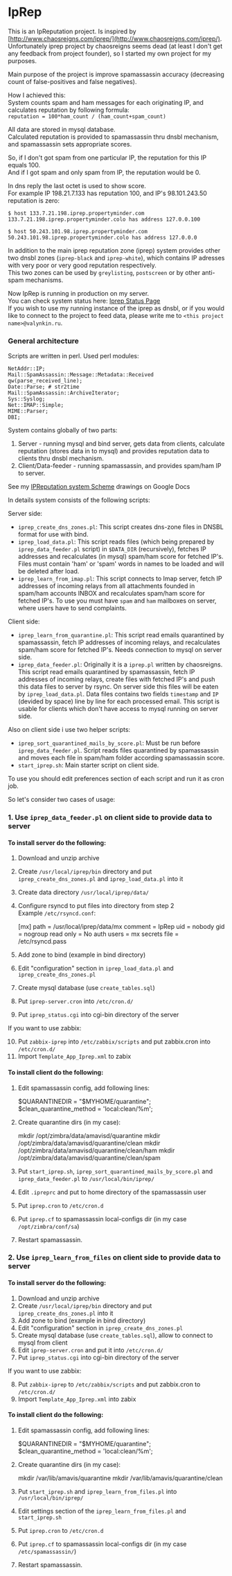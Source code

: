 # IpRep

This is an IpReputation project. Is inspired by [http://www.chaosreigns.com/iprep/](http://www.chaosreigns.com/iprep/).  
Unfortunately iprep project by chaosreigns seems dead (at least I don't get any feedback from project founder), so I started my own project for my purposes.

Main purpose of the project is improve spamassassin accuracy (decreasing count of false-positives and false negatives).

How I achieved this:  
System counts spam and ham messages for each originating IP, and calculates reputation by following formula:  
`reputation = 100*ham_count / (ham_count+spam_count)`  

All data are stored in mysql database.  
Calculated reputation is provided to spamassassin thru dnsbl mechanism, and spamassassin sets appropriate scores.

So, if I don't got spam from one particular IP, the reputation for this IP equals 100.  
And if I got spam and only spam from IP, the reputation would be 0.

In dns reply the last octet is used to show score.  
For example IP 198.21.7.133 has reputation 100, and IP's 98.101.243.50 reputation is zero:

    $ host 133.7.21.198.iprep.propertyminder.com
    133.7.21.198.iprep.propertyminder.colo has address 127.0.0.100
    
    $ host 50.243.101.98.iprep.propertyminder.com
    50.243.101.98.iprep.propertyminder.colo has address 127.0.0.0

In addition to the main iprep reputation zone (iprep) system provides other two dnsbl zones  (`iprep-black` and `iprep-white`), which contains IP adresses with very poor or very good reputation respectively.  
This two zones can be used by `greylisting`, `postscreen` or by other anti-spam mechanisms.

Now IpRep is running in production on my server.  
You can check system status here: [Iprep Status Page](http://valynkin.ru/iprep)  
If you wish to use my running instance of the iprep as dnsbl, or if you would like to connect to the project to feed data, please write me to `<this project name>@valynkin.ru`.


### General architecture

Scripts are written in perl. Used perl modules: 

    NetAddr::IP;
    Mail::SpamAssassin::Message::Metadata::Received qw(parse_received_line);
    Date::Parse; # str2time
    Mail::SpamAssassin::ArchiveIterator;
    Sys::Syslog;
    Net::IMAP::Simple;
    MIME::Parser;
    DBI;

System contains globally of two parts:

1. Server - running mysql and bind server, gets data from clients, calculate reputation (stores data in to mysql)  and provides reputation data to clients thru dnsbl mechanism.
2. Client/Data-feeder - running spamassassin, and provides spam/ham IP to server. 

See my [IPReputation system Scheme](https://docs.google.com/drawings/d/1Ly_778Fp9qDHfNt3xne4H1RC0voBg83umfspOTV0uew/edit?usp=sharing) drawings on Google Docs

In details system consists of the following scripts:

Server side:

- `iprep_create_dns_zones.pl`: This script creates dns-zone files in DNSBL format for use with bind.
- `iprep_load_data.pl`: This script reads files (which being prepared by `iprep_data_feeder.pl` script) in `$DATA_DIR` (recursively), fetches IP addresses and recalculates (in mysql) spam/ham score for fetched IP's.
 Files must contain 'ham' or 'spam' words in names to be loaded and will be deleted after load.
- `iprep_learn_from_imap.pl`: This script connects to Imap server, fetch IP addresses of incoming relays from all attachments founded in spam/ham accounts INBOX and recalculates spam/ham score for fetched IP's.
 To use you must have `spam` and `ham` mailboxes on server, where users have to send complaints.

Client side:

- `iprep_learn_from_quarantine.pl`: This script read emails quarantined by spamassassin, fetch IP addresses of incoming relays, and recalculates spam/ham score for fetched IP's. Needs connection to mysql on server side.
- `iprep_data_feeder.pl`: Originally it is a `iprep.pl` written by chaosreigns. This script read emails quarantined by spamassassin, fetch IP addresses of incoming relays, create files with fetched IP's and push this data files to server by rsync.
 On server side this files will be eaten by `iprep_load_data.pl`. Data files contains two fields `timestamp` and `IP` (devided by space) line by line for each processed email. This script is usable for clients which don't have access to mysql running on server side.

Also on client side i use two helper scripts:

- `iprep_sort_quarantined_mails_by_score.pl`: Must be run before `iprep_data_feeder.pl`. Script reads files quarantined by spamassassin and moves each file in spam/ham folder according spamassassin score.
- `start_iprep.sh`: Main starter script on client side. 

To use you should edit preferences section of each script and run it as cron job.

So let's consider two cases of usage:

### 1. Use `iprep_data_feeder.pl` on client side to provide data to server

#### To install server do the following:

1) Download and unzip archive  
2) Create `/usr/local/iprep/bin` directory and put `iprep_create_dns_zones.pl` and `iprep_load_data.pl` into it  
3) Create data directory `/usr/local/iprep/data/`  
4) Configure rsyncd to put files into directory from step 2  
Example `/etc/rsyncd.conf`:
    
    [mx]
    path = /usr/local/iprep/data/mx
    comment = IpRep
    uid = nobody
    gid = nogroup
    read only = No
    auth users = mx
    secrets file = /etc/rsyncd.pass

5) Add zone to bind (example in bind directory)  
6) Edit "configuration" section  in `iprep_load_data.pl` and  `iprep_create_dns_zones.pl`  
7) Create mysql database (use `create_tables.sql`)  
8) Put `iprep-server.cron` into `/etc/cron.d/`  
9) Put `iprep_status.cgi` into cgi-bin directory of the server  

If you want to use zabbix:

10) Put `zabbix-iprep` into `/etc/zabbix/scripts` and put zabbix.cron into `/etc/cron.d/`  
11) Import `Template_App_Iprep.xml` to zabix


#### To install client do the following:

1) Edit spamassassin config, add following lines:  

    $QUARANTINEDIR = "$MYHOME/quarantine";
    $clean_quarantine_method = 'local:clean/%m';

2) Create quarantine dirs (in my case):  

    mkdir /opt/zimbra/data/amavisd/quarantine
    mkdir /opt/zimbra/data/amavisd/quarantine/clean
    mkdir /opt/zimbra/data/amavisd/quarantine/clean/ham
    mkdir /opt/zimbra/data/amavisd/quarantine/clean/spam

3) Put `start_iprep.sh`, `iprep_sort_quarantined_mails_by_score.pl` and `iprep_data_feeder.pl` to `/usr/local/bin/iprep/`  
4) Edit `.ipreprc` and put to home directory of the spamassassin user  
5) Put `iprep.cron` to `/etc/cron.d`  
6) Put `iprep.cf` to spamassassin local-configs dir (in my case `/opt/zimbra/conf/sa`)  

7) Restart spamassassin.  

### 2. Use `iprep_learn_from_files` on client side to provide data to server

#### To install server do the following:

1) Download and unzip archive  
2) Create `/usr/local/iprep/bin` directory and put `iprep_create_dns_zones.pl` into it  
3) Add zone to bind (example in bind directory)  
4) Edit "configuration" section  in `iprep_create_dns_zones.pl`  
5) Create mysql database (use `create_tables.sql`), allow to connect to mysql from client    
6) Edit `iprep-server.cron` and put it into `/etc/cron.d/`  
7) Put `iprep_status.cgi` into cgi-bin directory of the server  

If you want to use zabbix:

8) Put `zabbix-iprep` to `/etc/zabbix/scripts` and put zabbix.cron to `/etc/cron.d/`  
9) Import `Template_App_Iprep.xml` into zabix


#### To install client do the following:

1) Edit spamassassin config, add following lines:  

    $QUARANTINEDIR = "$MYHOME/quarantine";
    $clean_quarantine_method = 'local:clean/%m';

2) Create quarantine dirs (in my case):  

    mkdir /var/lib/amavis/quarantine
    mkdir /var/lib/amavis/quarantine/clean

3) Put `start_iprep.sh` and `iprep_learn_from_files.pl` into `/usr/local/bin/iprep/`    
4) Edit settings section of the `iprep_learn_from_files.pl` and `start_iprep.sh`  
5) Put `iprep.cron` to `/etc/cron.d`  
6) Put `iprep.cf` to spamassassin local-configs dir (in my case `/etc/spamassassin/`)  

7) Restart spamassassin.  

